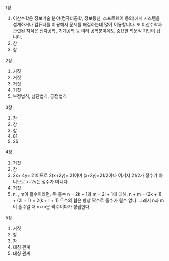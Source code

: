 1장
1) 이산수학은 정보기술 분야(컴퓨터공학, 정보통신, 소프트웨어 등의)에서 시스템을 설계하거나 컴퓨터를 이용해서 문제를 해결하는데 많이 이용합니다. 또 이산수학과 관련된 지식은 전자공학, 기계공학 등 여러 공학분야에도 중요한 학문적 기반이 됩니다.
2) 참
3) 참

2장
1) 거짓
2) 거짓
3) 거짓
4) 거짓
5) 부정법칙, 삼단법칙, 긍정법칙

3장
1) 참
2) 참
3) 참
4) 81
5) 35

4장
1) 거짓
2) 참
3) 2x+ 4y= 21이므로 2(x+2y)= 21이며 (x+2y)=21/2이다 여기서 21/2가 정수가 아니므로 x+2y는 정수가 아니다.
4) 거짓
5) n, , m이 홀수이라면, 두 홀수 n = 2k + 1과 m = 2l + 1에 대해, n + m = (2k + 1) + (2l + 1) = 2(k + l + 1) 두수의 합은 항상 짝수로 홀수가 될수 없다. 그래서 n과 m이 홀수일 때 n+m은 짝수이다가 성립한다.

5장
1) 거짓
2) 참
3) 참
4) 대칭 관계
5) 대칭 관계